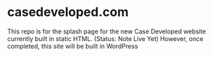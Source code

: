 # casedeveloped.com
This repo is for the splash page for the new Case Developed website currently built in static HTML. (Status: Note Live Yet)
However, once completed, this site will be built in WordPress
